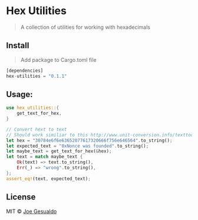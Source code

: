# Hex Utilities
> A collection of utilities for working with hexadecimals

## Install
> Add package to Cargo.toml file
```rust
[dependencies]
hex-utilities = "0.1.1"
```

## Usage:
```rust
use hex_utilities::{
    get_text_for_hex,
}

// Convert hext to text
// Should work similiar to this http://www.unit-conversion.info/texttools/hexadecimal
let hex = "30784e6f6e63652077617320666f756e646564".to_string();
let expected_text = "0xNonce was founded".to_string();
let maybe_text = get_text_for_hex(&hex);
let text = match maybe_text {
    Ok(text) => text.to_string(),
    Err(_) => "wrong".to_string(),
};
assert_eq!(text, expected_text);
```

## License
MIT © [Joe Gesualdo]()
 

